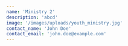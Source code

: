 ```yaml
---
name: 'Ministry 2'
description: 'abcd'
image: '/images/uploads/youth_ministry.jpg'
contact_name: 'John Doe'
contact_email: 'john.doe@example.com'
---
```

